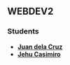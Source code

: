 ## WEBDEV2

### Students

- **[Juan dela Cruz](mailto:juan.delacruz@liham.ph)**
- **[Jehu Casimiro](mailto:jehucasimiro@student.laverdad.edu.ph)**

